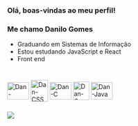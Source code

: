 ### Olá, boas-vindas ao meu perfil! 
### Me chamo Danilo Gomes

  - Graduando em Sistemas de Informação
  - Estou estudando JavaScript e React
  - Front end

###

<!--
<div align="center">
  <a href="https://github.com/danilosgomes">
  <img height="152em" src="https://github-readme-stats.vercel.app/api?username=danilosgomes&show_icons=true&theme=chartreuse-dark&include_all_commits=true&count_private=true"/>
    <br></br>
  <img height="140em" src="https://github-readme-stats.vercel.app/api/top-langs/?username=danilosgomes&layout=compact&langs_count=5&theme=chartreuse-dark"/>
</div>
-->

###

<div style="display: inline_block"><br>
  <img align="center" alt="Dan-HTML" height="40" width="50" src="https://cdn.jsdelivr.net/gh/devicons/devicon/icons/html5/html5-original.svg"/>
  <img align="center" alt="Dan-CSS" height="50" width="40" src="https://cdn.jsdelivr.net/gh/devicons/devicon/icons/css3/css3-original.svg"/>
  <img align="center" alt="Dan-C" height="40" width="50" src="https://cdn.jsdelivr.net/gh/devicons/devicon/icons/c/c-original.svg"/>
  <img align="center" alt="Dan-C++" height="42" width="37" src="https://upload.wikimedia.org/wikipedia/commons/thumb/1/18/ISO_C%2B%2B_Logo.svg/1822px-ISO_C%2B%2B_Logo.svg.png"/>
  <img align="center" alt="Dan-Java" height="40" width="50" src="https://cdn.jsdelivr.net/gh/devicons/devicon/icons/java/java-original.svg"/> 
</div>
  
###
  
<div>
<!--<a href="https://instagram.com/danilosggomes_" target="_blank"><img src="https://img.shields.io/badge/-Instagram-%23E4405F?style=for-the-badge&logo=instagram&logoColor=white" target="_blank">
-->
<a href="https://linkedin.com/in/gomesodanilo/" target="_blank"><img src="https://img.shields.io/badge/LinkedIn-0077B5?style=for-the-badge&logo=linkedin&logoColor=white" target="_blank">
</div>
